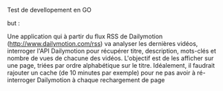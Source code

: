 Test de devellopement en GO

but :

Une application qui à partir du flux RSS de Dailymotion (http://www.dailymotion.com/rss) va analyser les dernières vidéos, interroger l'API Dailymotion pour récupérer titre, description, mots-clés et nombre de vues de chacune des vidéos. L'objectif est de les afficher sur une page, triées par ordre alphabétique sur le titre. Idéalement, il faudrait rajouter un cache (de 10 minutes par exemple) pour ne pas avoir à ré-interroger Dailymotion à chaque rechargement de page

